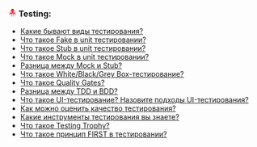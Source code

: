 <h3>
  <img src="../assets/Testing_Library.png" width="16" height="16" />
  <span>Testing:</span>
</h3>

- [Какие бывают виды тестирования?](https://youtu.be/i96lHslBOIc?t=47)
- [Что такое Fake в unit тестировании?](https://youtu.be/i96lHslBOIc?t=126)
- [Что такое Stub в unit тестировании?](https://youtu.be/i96lHslBOIc?t=194)
- [Что такое Mock в unit тестировании?](https://youtu.be/i96lHslBOIc?t=234)
- [Разница между Mock и Stub?](https://youtu.be/i96lHslBOIc?t=299)
- [Что такое White/Black/Grey Box-тестирование?](https://youtu.be/__neFkxAO9s?t=30)
- [Что такое Quality Gates?](https://youtu.be/__neFkxAO9s?t=145)
- [Разница между TDD и BDD?](https://youtu.be/__neFkxAO9s?t=247)
- [Что такое UI-тестирование? Назовите подходы UI-тестирования?](https://youtu.be/Sw4BlFLj2dg?t=372)
- [Как можно оценить качество тестирования?](https://youtu.be/Sw4BlFLj2dg?t=471)
- [Какие инструменты тестирования вы знаете?](https://youtu.be/Sw4BlFLj2dg?t=556)
- [Что такое Testing Trophy?](https://youtu.be/hJDqYohmzL8?t=28)
- [Что такое принцип FIRST в тестировании?](https://youtu.be/hJDqYohmzL8?t=95)
